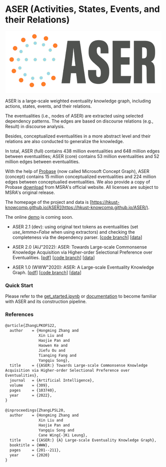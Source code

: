 # ASER (Activities, States, Events, and their Relations)

![logo](docs/source/_static/aser-logo.png)

ASER is a large-scale weighted eventuality knowledge graph, including actions, states, events, and their relations.

The eventualities (i.e., nodes of ASER) are extracted using selected dependency patterns.
The edges are based on discourse relations (e.g., Result) in discourse analysis.

Besides, conceptualized eventualities in a more abstract level and their relations are also conducted to generalize the knowledge.

In total, ASER (full) contains 438 million eventualities and 648 million edges between eventualities;
ASER (core) contains 53 million eventualities and 52 million edges between eventualities.

With the help of [Probase](https://concept.research.microsoft.com/)  (now called Microsoft Concept Graph), ASER (concept) contains 15 million conceptualized eventualities and 224 million edges between conceptualied eventualities. We also provide a copy of Probase [download](https://hkustconnect-my.sharepoint.com/:f:/g/personal/zwanggy_connect_ust_hk/Eq5-W3acwqpIrP2xX60C3cgBRxq8dZsgzEcuKl_60ZPaMw?e=DSs7Jb) 
from MSRA's official website. All licenses are subject to MSRA's original release.

The homepage of the project and data is [https://hkust-knowcomp.github.io/ASER](https://hkust-knowcomp.github.io/ASER/).

The online [demo](http://songcpu1.cse.ust.hk/aser/demo) is coming soon.

* ASER 2.1 (dev): using original text tokens as eventualities (set *use_lemma=False* when using extractors) and checking the completeness via the dependency parser. [[code branch](https://github.com/HKUST-KnowComp/ASER/tree/dev)] [[data](https://hkustconnect-my.sharepoint.com/:f:/g/personal/xliucr_connect_ust_hk/Erraz2_KGjFHtbP9bh2-HMoBjCKGYX887MMzLX2y7xbs0w?e=314jRS)]

* ASER 2.0 (AIJ"2022): ASER: Towards Large-scale Commonsense Knowledge Acquisition via Higher-order Selectional Preference over Eventualities. [[pdf](https://arxiv.org/abs/2104.02137)] [[code branch](https://github.com/HKUST-KnowComp/ASER/tree/release/2.0)] [[data](https://hkustconnect-my.sharepoint.com/:f:/g/personal/xliucr_connect_ust_hk/EnlOIunfqNRKsCQIBSXe9pQBL0KhLxTNMSNSJ3Mzt0bmhA?e=xm86PF)]

* ASER 1.0 (WWW"2020): ASER: A Large-scale Eventuality Knowledge Graph. [[pdf](https://arxiv.org/abs/1905.00270)] [[code branch](https://github.com/HKUST-KnowComp/ASER/tree/release/1.0)] [[data](https://hkustconnect-my.sharepoint.com/:f:/g/personal/xliucr_connect_ust_hk/EoNC-hFNEsNLrZvg73i14e8BMAUDR20TmuLY0W-6tFhKEQ?e=BveOrc)]
### Quick Start

Please refer to the [get_started.ipynb](examples/get_started.ipynb) or [documentation](https://hkust-knowcomp.github.io/ASER/html/tutorial/get-started.html) to become familiar with ASER and its construction pipeline.

### References
```
@article{ZhangLPKOFS22,
  author    = {Hongming Zhang and
               Xin Liu and
               Haojie Pan and
               Haowen Ke and
               Jiefu Ou and
               Tianqing Fang and
               Yangqiu Song},
  title     = {{ASER:} Towards Large-scale Commonsense Knowledge Acquisition via Higher-order Selectional Preference over Eventualities},
  journal   = {Artificial Intelligence},
  volume    = {309},
  pages     = {103740},
  year      = {2022},
}

@inproceedings{ZhangLPSL20,
  author    = {Hongming Zhang and
               Xin Liu and
               Haojie Pan and
               Yangqiu Song and
               Cane Wing{-}Ki Leung},
  title     = {{ASER:} {A} Large-scale Eventuality Knowledge Graph},
  booktitle = {WWW},
  pages     = {201--211},
  year      = {2020}
}
```
